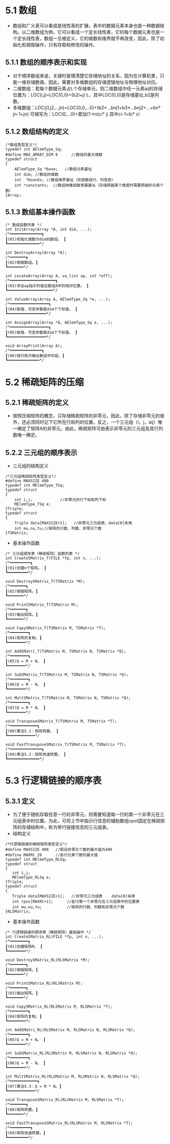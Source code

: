 # 5.1 数组
* 数组和广义表可以看成是线性表的扩展，表中的数据元素本身也是一种数据结构。以二维数组为例，它可以看成一个定长线性表，它的每个数据元素也是一个定长线性表，数组一旦被定义，它的维数和维界就不再改变，因此，除了初始化和销毁操作，只有存取和修改的操作。

## 5.1.1 数组的顺序表示和实现
* 对于顺序数组来说，关键时是理清楚它存储地址的关系，因为在计算机里，只能一维存储数值，因此，需要对多维数组的存储逻辑地址与物理地址对应。
* 二维数组：若每个数据元素占L个存储单元，则二维数组中任一元素aij的存储位置为：LOC(i,j)=LOC(0,0)+(b2*i+j)* L，其中LOC(0,0)是存储基址,b2是列数。
* 多维数组：LOC(j1,j2,...jn)=LOC(0,0,...0)+(b2*...*bn*j1+b3*...*bn*j2+...+bn* jn-1+jn) 可缩写为：LOC(0,...0)+累加(1->n)ci* ji 其中ci-1=bi* ci
## 5.1.2 数组结构的定义
```
/*数组类型定义*/
typedef int AElemType_Sq;     
#define MAX_ARRAY_DIM 8      //数组的最大维数 
typedef struct
{
	AElemType_Sq *base;   //数组元素基址
	int dim; //数组的维数
	int  *bounds; //数组维界基址（存放数组行、列信息）
	int *constants;  //数组映像函数常量基址（存储跨越某个维度时需要跨越的元素个数）	 
}Array;
```
## 5.1.3 数组基本操作函数
```
/* 数组函数列表 */
int InitArray(Array *A, int dim, ...);
/*━━━━━━━━━━━━━━┓
┃(01)初始化维数为dim的数组。 ┃
┗━━━━━━━━━━━━━━*/

int DestroyArray(Array *A);
/*━━━━━━━┓
┃(02)销毁数组。┃
┗━━━━━━━*/ 

int LocateArray(Array A, va_list ap, int *off);
/*━━━━━━━━━━━━━━━━━━━━┓
┃(03)求出ap指示的值在数组A中的相对位置。 ┃
┗━━━━━━━━━━━━━━━━━━━━*/

int ValueArray(Array A, AElemType_Sq *e, ...);
/*━━━━━━━━━━━━━━━━━┓
┃(04)取值，可变参数是dim个下标值。 ┃
┗━━━━━━━━━━━━━━━━━*/

int AssignArray(Array *A, AElemType_Sq e, ...);
/*━━━━━━━━━━━━━━━━━┓
┃(05)赋值，可变参数是dim个下标值。 ┃
┗━━━━━━━━━━━━━━━━━*/

void ArrayPrint(Array A);
/*━━━━━━━━━━━━━━┓
┃(06)按行依次输出数组中内容。┃
┗━━━━━━━━━━━━━━*/

```


# 5.2 稀疏矩阵的压缩
## 5.2.1 稀疏矩阵的定义
* 按照压缩矩阵的概念，只存储稀疏矩阵的非零元，因此，除了存储非零元的值外，还必须同时记下它所在行和列的位置，反之，一个三元组（i，j，aij）唯一确定了矩阵A的非零元。由此，稀疏矩阵可由表示非零元的三元组及其行列数唯一确定。

## 5.2.2 三元组的顺序表示
* 三元组的结构定义
```
/*三元组稀疏矩阵类型定义*/
#define MAXSIZE 400
typedef int MElemType_TSq;
typedef struct
{
	int i,j;            //非零元的行下标和列下标 
	MElemType_TSq e;
}Triple;
typedef struct
{
	Triple data[MAXSIZE+1];   //非零元三元组表，data[0]未用 
	int mu,nu,tu;//矩阵的行数、列数、非零元个数	
}TSMatrix;
```
* 基本操作函数
```
/* 三元组顺序表（稀疏矩阵）函数列表 */
int CreateSMatrix_T(FILE *fp, int n, ...);
/*━━━━━━━━━┓
┃(01)创建n个矩阵。 ┃
┗━━━━━━━━━*/

void DestroySMatrix_T(TSMatrix *M);
/*━━━━━━━┓
┃(02)销毁矩阵。┃
┗━━━━━━━*/

void PrintSMatrix_T(TSMatrix M);
/*━━━━━━━┓
┃(03)输出矩阵。┃
┗━━━━━━━*/

void CopySMatrix_T(TSMatrix M, TSMatrix *T);
/*━━━━━━━━┓
┃(04)矩阵的复制。┃
┗━━━━━━━━*/

int AddSMatri_T(TSMatrix M, TSMatrix N, TSMatrix *Q);
/*━━━━━━━━┓
┃(05)Q = M + N。 ┃
┗━━━━━━━━*/

int SubSMatrix_T(TSMatrix M, TSMatrix N, TSMatrix *Q);
/*━━━━━━━━┓
┃(06)Q = M - N。 ┃
┗━━━━━━━━*/

int MultSMatrix_T(TSMatrix M, TSMatrix N, TSMatrix *Q);
/*━━━━━━━━┓
┃(07)Q = M * N。 ┃
┗━━━━━━━━*/

void TransposeSMatrix_T(TSMatrix M, TSMatrix *T);
/*━━━━━━━━━━━━┓
┃(08)算法5.1：矩阵转置。 ┃
┗━━━━━━━━━━━━*/

void FastTransposeSMatrix_T(TSMatrix M, TSMatrix *T);
/*━━━━━━━━━━━━━━┓
┃(09)算法5.2：矩阵快速转置。 ┃
┗━━━━━━━━━━━━━━*/
```
 # 5.3 行逻辑链接的顺序表
 ## 5.3.1 定义
 * 为了便于随机存取任意一行的非零元，则需要知道每一行的第一个非零元在三元组表中的位置。为此，可将上节中指示行信息的辅助数组cpot固定在稀疏矩阵的存储结构中，称为带行链接信息的三元组表。
 * 结构定义
 ```
 /*行逻辑链接的稀疏矩阵类型定义*/
#define MAXSIZE 400   //假设非零元个数的最大值为400 
#define MAXRC 20      //各行元素个数的最大值
typedef int MElemType_RLSq;
typedef struct
{
	int i,j;
	MElemType_RLSq e;
}Triple;
typedef struct
{
	Triple data[MAXSIZE+1];   //非零元三元组表    data[0]未用
	int rpos[MAXRC+1];      //各行第一个非零元在三元组表中的位置表
    int mu,nu,tu;           //矩阵的行数、列数和非零元个数		
}RLSMatrix;
 ```
* 基本操作函数
```
/* 行逻辑链接的顺序表（稀疏矩阵）基础操作 */
int CreateSMatrix_RL(FILE *fp, int n, ...);
/*━━━━━━━━┓
┃(01)创建矩阵M。 ┃
┗━━━━━━━━*/

void DestroySMatrix_RL(RLSMatrix *M);
/*━━━━━━━┓
┃(02)销毁矩阵。┃
┗━━━━━━━*/

void PrintSMatrix_RL(RLSMatrix M);
/*━━━━━━━┓
┃(03)输出矩阵。┃
┗━━━━━━━*/

void CopySMatrix_RL(RLSMatrix M, RLSMatrix *T);
/*━━━━━━━━┓
┃(04)矩阵的复制。┃
┗━━━━━━━━*/

int AddSMatri_RL(RLSMatrix M, RLSMatrix N, RLSMatrix *Q);
/*━━━━━━━━┓
┃(05)Q = M + N。 ┃
┗━━━━━━━━*/

int SubSMatrix_RL(RLSMatrix M, RLSMatrix N, RLSMatrix *Q);
/*━━━━━━━━┓
┃(06)Q = M - N。 ┃
┗━━━━━━━━*/

int MultSMatrix_RL(RLSMatrix M, RLSMatrix N, RLSMatrix *Q);
/*━━━━━━━━━━━━┓
┃(07)算法5.3：Q = M * N。┃
┗━━━━━━━━━━━━*/

void TransposeSMatrix_RL(RLSMatrix M, RLSMatrix *T);
/*━━━━━━━┓
┃(08)矩阵转置。┃
┗━━━━━━━*/

void FastTransposeSMatrix_RL(RLSMatrix M, RLSMatrix *T);
/*━━━━━━━━━┓
┃(09)矩阵快速转置。┃
┗━━━━━━━━━*/
```




